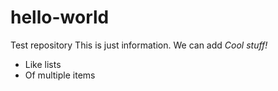 # hello-world
Test repository
This is just information.
We can add *Cool stuff!*

*  Like lists
*  Of multiple items
